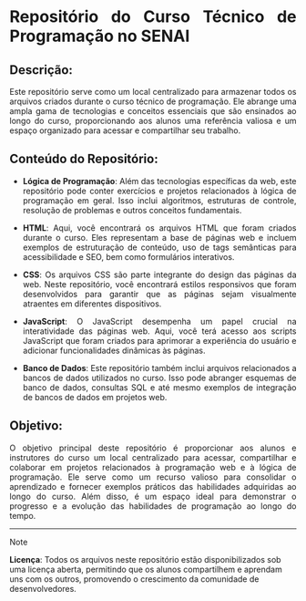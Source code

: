 <div align="justify">
  
# Repositório do Curso Técnico de Programação no **SENAI**

## Descrição:

Este repositório serve como um local centralizado para armazenar todos os arquivos criados durante o curso técnico de programação. Ele abrange uma ampla gama de tecnologias e conceitos essenciais que são ensinados ao longo do curso, proporcionando aos alunos uma referência valiosa e um espaço organizado para acessar e compartilhar seu trabalho.

## Conteúdo do Repositório:

- **Lógica de Programação**: Além das tecnologias específicas da web, este repositório pode conter exercícios e projetos relacionados à lógica de programação em geral. Isso inclui algoritmos, estruturas de controle, resolução de problemas e outros conceitos fundamentais.

- **HTML**: Aqui, você encontrará os arquivos HTML que foram criados durante o curso. Eles representam a base de páginas web e incluem exemplos de estruturação de conteúdo, uso de tags semânticas para acessibilidade e SEO, bem como formulários interativos.

- **CSS**: Os arquivos CSS são parte integrante do design das páginas da web. Neste repositório, você encontrará estilos responsivos que foram desenvolvidos para garantir que as páginas sejam visualmente atraentes em diferentes dispositivos.

- **JavaScript**: O JavaScript desempenha um papel crucial na interatividade das páginas web. Aqui, você terá acesso aos scripts JavaScript que foram criados para aprimorar a experiência do usuário e adicionar funcionalidades dinâmicas às páginas.

- **Banco de Dados**: Este repositório também inclui arquivos relacionados a bancos de dados utilizados no curso. Isso pode abranger esquemas de banco de dados, consultas SQL e até mesmo exemplos de integração de bancos de dados em projetos web.

## **Objetivo**:

O objetivo principal deste repositório é proporcionar aos alunos e instrutores do curso um local centralizado para acessar, compartilhar e colaborar em projetos relacionados à programação web e à lógica de programação. Ele serve como um recurso valioso para consolidar o aprendizado e fornecer exemplos práticos das habilidades adquiridas ao longo do curso. Além disso, é um espaço ideal para demonstrar o progresso e a evolução das habilidades de programação ao longo do tempo.

</div>

---

> [!NOTE]  
> **Licença**: Todos os arquivos neste repositório estão disponibilizados sob uma licença aberta, permitindo que os alunos compartilhem e aprendam uns com os outros, promovendo o crescimento da comunidade de desenvolvedores.
